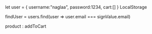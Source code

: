 let user = {
username:"naglaa",
password:1234,
cart:[]
} LocalStorage

findUser = users.find(user => user.email === signValue.email)

product : addToCart
